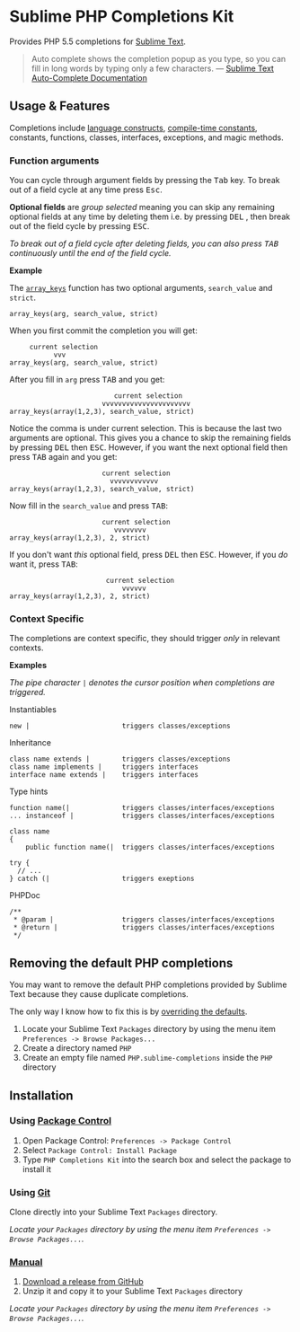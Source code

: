 Sublime PHP Completions Kit
===========================

Provides PHP 5.5 completions for [Sublime Text][st].

> Auto complete shows the completion popup as you type, so you can fill in long
> words by typing only a few characters. &mdash; [Sublime Text Auto-Complete Documentation]

[Sublime Text Auto-Complete Documentation]: http://www.sublimetext.com/docs/3/auto_complete.html
[st]: http://www.sublimetext.com

Usage & Features
----------------

Completions include [language constructs][lc], [compile-time constants][lc],
constants, functions, classes, interfaces, exceptions, and magic methods.

[lc]: http://php.net/manual/reserved.keywords.php

### Function arguments

You can cycle through argument fields by pressing the <kbd>Tab</kbd> key.  To
break out of a field cycle at any time press <kbd>Esc</kbd>.

**Optional fields** are *group selected* meaning you can skip any remaining
optional fields at any time by deleting them i.e. by pressing <kbd>DEL</kbd>
, then break out of the field cycle by pressing <kbd>ESC</kbd>.

*To break out of a field cycle after deleting fields, you can also press
<kbd>TAB</kbd> continuously until the end of the field cycle.*

**Example**

The [`array_keys`][phpdocs_array_keys] function has two optional arguments,
`search_value` and `strict`.

    array_keys(arg, search_value, strict)

When you first commit the completion you will get:

         current selection
               vvv
    array_keys(arg, search_value, strict)

After you fill in `arg` press <kbd>TAB</kbd> and you get:

                              current selection
                           vvvvvvvvvvvvvvvvvvvvvv
    array_keys(array(1,2,3), search_value, strict)

Notice the comma is under current selection.  This is because the last two
arguments are optional.  This gives you a chance to skip the remaining fields by
pressing <kbd>DEL</kbd> then <kbd>ESC</kbd>.  However, if you want the next
optional field then press <kbd>TAB</kbd> again and you get:

                           current selection
                             vvvvvvvvvvvv
    array_keys(array(1,2,3), search_value, strict)

Now fill in the `search_value` and press <kbd>TAB</kbd>:

                           current selection
                              vvvvvvvv
    array_keys(array(1,2,3), 2, strict)

If you don't want *this* optional field, press <kbd>DEL</kbd> then
<kbd>ESC</kbd>.  However, if you *do* want it, press <kbd>TAB</kbd>:

                            current selection
                                vvvvvv
    array_keys(array(1,2,3), 2, strict)

[phpdocs_array_keys]: http://php.net/array_keys

### Context Specific

The completions are context specific, they should trigger *only* in relevant
contexts.

**Examples**

*The pipe character `|` denotes the cursor position when completions are
triggered.*

Instantiables

    new |                       triggers classes/exceptions

Inheritance

    class name extends |        triggers classes/exceptions
    class name implements |     triggers interfaces
    interface name extends |    triggers interfaces

Type hints

    function name(|             triggers classes/interfaces/exceptions
    ... instanceof |            triggers classes/interfaces/exceptions

    class name
    {
        public function name(|  triggers classes/interfaces/exceptions

    try {
      // ...
    } catch (|                  triggers exeptions

PHPDoc

    /**
     * @param |                 triggers classes/interfaces/exceptions
     * @return |                triggers classes/interfaces/exceptions
     */

Removing the default PHP completions
------------------------------------

You may want to remove the default PHP completions provided by Sublime Text
because they cause duplicate completions.

The only way I know how to fix this is by [overriding the defaults].

1. Locate your Sublime Text `Packages` directory by using the menu item
`Preferences -> Browse Packages...`
2. Create a directory named `PHP`
3. Create an empty file named `PHP.sublime-completions` inside the `PHP`
directory

[overriding the defaults]: http://www.sublimetext.com/docs/3/packages.html

Installation
------------

### Using [Package Control]

1. Open Package Control: `Preferences -> Package Control`
2. Select `Package Control: Install Package`
3. Type `PHP Completions Kit` into the search box and select the package to
install it

[Package Control]: https://sublime.wbond.net/installation

### Using [Git]

Clone directly into your Sublime Text `Packages` directory.

*Locate your `Packages` directory by using the menu item
`Preferences -> Browse Packages...`.*

[Git]: http://git-scm.com

### [Manual]

1. [Download a release from GitHub]
2. Unzip it and copy it to your Sublime Text `Packages` directory

*Locate your `Packages` directory by using the menu item
`Preferences -> Browse Packages...`.*

[Manual]: http://www.sublimetext.com/docs/3/packages.html
[Download a release from GitHub]: https://github.com/gerardroche/sublime-phpck/releases
